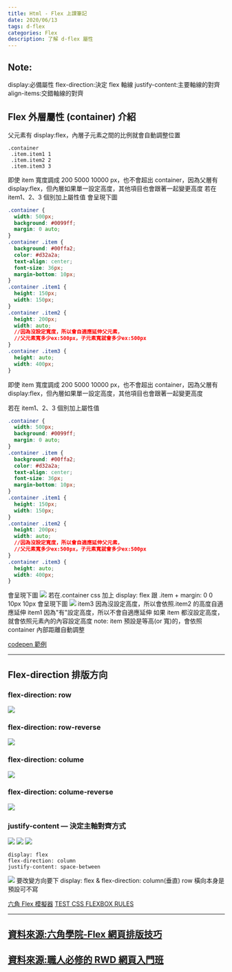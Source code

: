 ```yaml
---
title: Html - Flex 上課筆記
date: 2020/06/13
tags: d-flex
categories: Flex
description: 了解 d-flex 屬性
---
```


## Note:

display:必備屬性
flex-direction:決定 flex 軸線
justify-content:主要軸線的對齊
align-items:交錯軸線的對齊

## Flex 外層屬性 (container) 介紹

父元素有 display:flex，內層子元素之間的比例就會自動調整位置

```pug
.container
 .item.item1 1
 .item.item2 2
 .item.item3 3
```

即使 item 寬度調成 200 5000 10000 px，也不會超出 container，因為父層有 display:flex，但內層如果單一設定高度，其他項目也會跟著一起變更高度
若在 item1、2、3 個別加上屬性值
會呈現下圖

```css
.container {
  width: 500px;
  background: #0099ff;
  margin: 0 auto;
}
.container .item {
  background: #00ffa2;
  color: #d32a2a;
  text-align: center;
  font-size: 36px;
  margin-bottom: 10px;
}
.container .item1 {
  height: 150px;
  width: 150px;
}
.container .item2 {
  height: 200px;
  width: auto;
  //因為沒設定寬度，所以會自適應延伸父元素，
  //父元素寬多少ex:500px，子元素寬就會多少ex:500px
}
.container .item3 {
  height: auto;
  width: 400px;
}
```

即使 item 寬度調成 200 5000 10000 px，也不會超出 container，因為父層有 display:flex，但內層如果單一設定高度，其他項目也會跟著一起變更高度

若在 item1、2、3 個別加上屬性值

```css
.container {
  width: 500px;
  background: #0099ff;
  margin: 0 auto;
}
.container .item {
  background: #00ffa2;
  color: #d32a2a;
  text-align: center;
  font-size: 36px;
  margin-bottom: 10px;
}
.container .item1 {
  height: 150px;
  width: 150px;
}
.container .item2 {
  height: 200px;
  width: auto;
  //因為沒設定寬度，所以會自適應延伸父元素，
  //父元素寬多少ex:500px，子元素寬就會多少ex:500px
}
.container .item3 {
  height: auto;
  width: 400px;
}
```

會呈現下圖
![](https://i.imgur.com/CI2KfeC.png)
若在.container css 加上 display: flex 跟 .item + margin: 0 0 10px 10px
會呈現下圖
![](https://i.imgur.com/8POvW8H.png)
item3 因為沒設定高度，所以會依照.item2 的高度自適應延伸
item1 因為"有"設定高度，所以不會自適應延伸
如果 item 都沒設定高度，就會依照元素內的內容設定高度
note: item 預設是等高(or 寬)的，會依照 container 內部距離自動調整

[codepen 範例](https://codepen.io/gleofgja/pen/wvaVmZB?editors=0100)

---

## Flex-direction 排版方向

### flex-direction: row

![](https://i.imgur.com/TM0sx6x.png)

### flex-direction: row-reverse

![](https://i.imgur.com/FFkZsKJ.png)

### flex-direction: colume

![](https://i.imgur.com/P8e2EUb.png)

### flex-direction: colume-reverse

![](https://i.imgur.com/7VOAUuk.png)

### justify-content — 決定主軸對齊方式

![](https://i.imgur.com/GiOy9xd.png)
![](https://i.imgur.com/v3otwc7.png)
![](https://i.imgur.com/kpyczNo.png)

```
display: flex
flex-direction: column
justify-content: space-between
```

![](https://i.imgur.com/VGGHA5f.png)
要改變方向要下 display: flex & flex-direction: column(垂直)
row 橫向本身是預設可不寫

[六角 Flex 模擬器](https://codepen.io/gleofgja/pen/gOpVKzo)
[TEST CSS FLEXBOX RULES](http://flexbox.help/)

---

## [資料來源:六角學院-Flex 網頁排版技巧](https://courses.hexschool.com/courses/enrolled/666803)

## [資料來源:職人必修的 RWD 網頁入門班](https://hahow.in/courses/591d96d300f58c070078c4c6/discussions?item=5a1e1759a2c4b000589ddcff)
